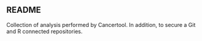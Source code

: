 ## README  

Collection of analysis performed by Cancertool.
In addition, to secure a Git and R connected repositories.
